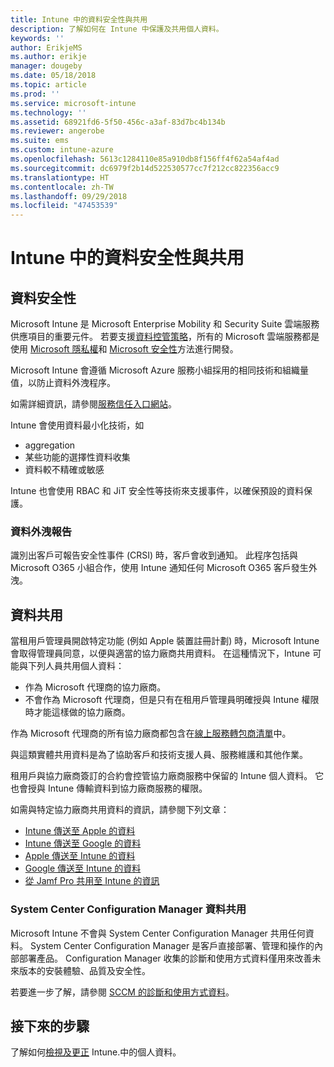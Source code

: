 ```yaml
---
title: Intune 中的資料安全性與共用
description: 了解如何在 Intune 中保護及共用個人資料。
keywords: ''
author: ErikjeMS
ms.author: erikje
manager: dougeby
ms.date: 05/18/2018
ms.topic: article
ms.prod: ''
ms.service: microsoft-intune
ms.technology: ''
ms.assetid: 68921fd6-5f50-456c-a3af-83d7bc4b134b
ms.reviewer: angerobe
ms.suite: ems
ms.custom: intune-azure
ms.openlocfilehash: 5613c1284110e85a910db8f156ff4f62a54af4ad
ms.sourcegitcommit: dc6979f2b14d522530577cc7f212cc822356acc9
ms.translationtype: HT
ms.contentlocale: zh-TW
ms.lasthandoff: 09/29/2018
ms.locfileid: "47453539"
---
```

# <a name="data-security-and-sharing-in-intune"></a>Intune 中的資料安全性與共用


## <a name="data-security"></a>資料安全性

Microsoft Intune 是 Microsoft Enterprise Mobility 和 Security Suite 雲端服務供應項目的重要元件。 若要支援[資料控管策略](https://www.microsoft.com/en-us/TrustCenter/Security/default.aspx)，所有的 Microsoft 雲端服務都是使用 [Microsoft 隱私權](https://www.microsoft.com/en-us/trustcenter/privacy)和 [Microsoft 安全性](https://www.microsoft.com/en-us/trustcenter/security/)方法進行開發。  

Microsoft Intune 會遵循 Microsoft Azure 服務小組採用的相同技術和組織量值，以防止資料外洩程序。

如需詳細資訊，請參閱[服務信任入口網站](https://www.microsoft.com/en-us/TrustCenter/stp)。

Intune 會使用資料最小化技術，如

- aggregation
- 某些功能的選擇性資料收集
- 資料較不精確或敏感

Intune 也會使用 RBAC 和 JiT 安全性等技術來支援事件，以確保預設的資料保護。 

### <a name="data-breach-reporting"></a>資料外洩報告

識別出客戶可報告安全性事件 (CRSI) 時，客戶會收到通知。 此程序包括與 Microsoft O365 小組合作，使用 Intune 通知任何 Microsoft O365 客戶發生外洩。

## <a name="data-sharing"></a>資料共用

當租用戶管理員開啟特定功能 (例如 Apple 裝置註冊計劃) 時，Microsoft Intune 會取得管理員同意，以便與適當的協力廠商共用資料。 在這種情況下，Intune 可能與下列人員共用個人資料：

- 作為 Microsoft 代理商的協力廠商。
- 不會作為 Microsoft 代理商，但是只有在租用戶管理員明確授與 Intune 權限時才能這樣做的協力廠商。

作為 Microsoft 代理商的所有協力廠商都包含在[線上服務轉包商清單](https://aka.ms/Online_Serv_Subcontractor_List)中。

與這類實體共用資料是為了協助客戶和技術支援人員、服務維護和其他作業。

租用戶與協力廠商簽訂的合約會控管協力廠商服務中保留的 Intune 個人資料。 它也會授與 Intune 傳輸資料到協力廠商服務的權限。  

如需與特定協力廠商共用資料的資訊，請參閱下列文章：
- [Intune 傳送至 Apple 的資料](data-intune-sends-to-apple.md)
- [Intune 傳送至 Google 的資料](data-intune-sends-to-google.md)
- [Apple 傳送至 Intune 的資料](data-apple-sends-to-intune.md)
- [Google 傳送至 Intune 的資料](data-google-sends-to-intune.md)
- [從 Jamf Pro 共用至 Intune 的資訊](conditional-access-integrate-jamf.md#information-shared-from-jamf-pro-to-intune)

### <a name="system-center-configuration-manager-data-sharing"></a>System Center Configuration Manager 資料共用

Microsoft Intune 不會與 System Center Configuration Manager 共用任何資料。 System Center Configuration Manager 是客戶直接部署、管理和操作的內部部署產品。 Configuration Manager 收集的診斷和使用方式資料僅用來改善未來版本的安裝體驗、品質及安全性。

若要進一步了解，請參閱 [SCCM 的診斷和使用方式資料](https://docs.microsoft.com/en-us/sccm/core/plan-design/diagnostics/diagnostics-and-usage-data.md)。 


## <a name="next-steps"></a>接下來的步驟

了解如何[檢視及更正](privacy-data-view-correct.md) Intune.中的個人資料。

